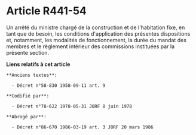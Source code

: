 # Article R441-54

Un arrêté du ministre chargé de la construction et de l'habitation fixe, en tant que de besoin, les conditions d'application
des présentes dispositions et, notamment, les modalités de fonctionnement, la durée du mandat des membres et le règlement
intérieur des commissions instituées par la présente section.

**Liens relatifs à cet article**

	**Anciens textes**:

	  - Décret n°58-830 1958-09-11 art. 9

	**Codifié par**:

	  - Décret n°78-622 1978-05-31 JORF 8 juin 1978

	**Abrogé par**:

	  - Décret n°86-670 1986-03-19 art. 3 JORF 20 mars 1986

